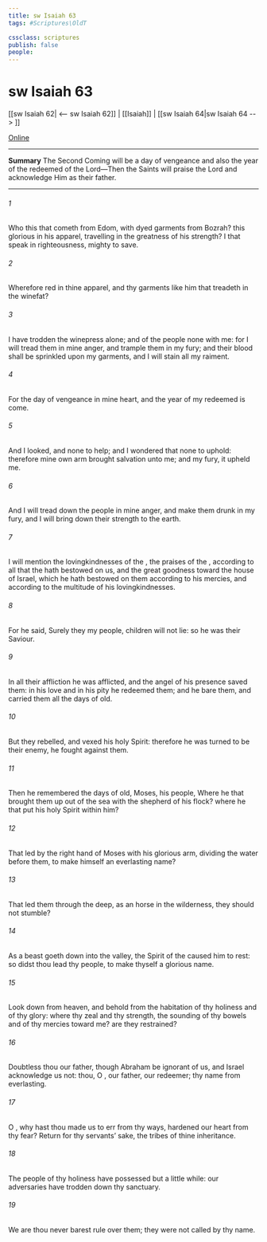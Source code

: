 ```yaml
---
title: sw Isaiah 63
tags: #Scriptures\OldT

cssclass: scriptures
publish: false
people:
---
```


# sw Isaiah 63
[[sw Isaiah 62| <-- sw Isaiah 62]] | [[Isaiah]] | [[sw Isaiah 64|sw Isaiah 64 --> ]]

[Online](https://churchofjesuschrist.org/study/scriptures/ot/isa/63?lang=eng)

---
__Summary__
The Second Coming will be a day of vengeance and also the year of the redeemed of the Lord—Then the Saints will praise the Lord and acknowledge Him as their father.

---
###### 1 
Who  this that cometh from Edom, with dyed garments from Bozrah? this  glorious in his apparel, travelling in the greatness of his strength? I that speak in righteousness, mighty to save.

###### 2 
Wherefore  red in thine apparel, and thy garments like him that treadeth in the winefat?

###### 3 
I have trodden the winepress alone; and of the people  none with me: for I will tread them in mine anger, and trample them in my fury; and their blood shall be sprinkled upon my garments, and I will stain all my raiment.

###### 4 
For the day of vengeance  in mine heart, and the year of my redeemed is come.

###### 5 
And I looked, and  none to help; and I wondered that  none to uphold: therefore mine own arm brought salvation unto me; and my fury, it upheld me.

###### 6 
And I will tread down the people in mine anger, and make them drunk in my fury, and I will bring down their strength to the earth.

###### 7 
I will mention the lovingkindnesses of the ,  the praises of the , according to all that the  hath bestowed on us, and the great goodness toward the house of Israel, which he hath bestowed on them according to his mercies, and according to the multitude of his lovingkindnesses.

###### 8 
For he said, Surely they  my people, children  will not lie: so he was their Saviour.

###### 9 
In all their affliction he was afflicted, and the angel of his presence saved them: in his love and in his pity he redeemed them; and he bare them, and carried them all the days of old.

###### 10 
But they rebelled, and vexed his holy Spirit: therefore he was turned to be their enemy,  he fought against them.

###### 11 
Then he remembered the days of old, Moses,  his people,  Where  he that brought them up out of the sea with the shepherd of his flock? where  he that put his holy Spirit within him?

###### 12 
That led  by the right hand of Moses with his glorious arm, dividing the water before them, to make himself an everlasting name?

###### 13 
That led them through the deep, as an horse in the wilderness,  they should not stumble?

###### 14 
As a beast goeth down into the valley, the Spirit of the  caused him to rest: so didst thou lead thy people, to make thyself a glorious name.

###### 15 
Look down from heaven, and behold from the habitation of thy holiness and of thy glory: where  thy zeal and thy strength, the sounding of thy bowels and of thy mercies toward me? are they restrained?

###### 16 
Doubtless thou  our father, though Abraham be ignorant of us, and Israel acknowledge us not: thou, O ,  our father, our redeemer; thy name  from everlasting.

###### 17 
O , why hast thou made us to err from thy ways,  hardened our heart from thy fear? Return for thy servants’ sake, the tribes of thine inheritance.

###### 18 
The people of thy holiness have possessed  but a little while: our adversaries have trodden down thy sanctuary.

###### 19 
We are  thou never barest rule over them; they were not called by thy name.

